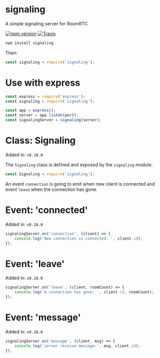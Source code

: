signaling
=========

A simple signaling server for RoomRTC

[![npm version](https://img.shields.io/npm/v/signaling.svg?style=flat)](https://www.npmjs.com/package/signaling)
[![Travis](https://travis-ci.org/roomrtc/signaling.svg?branch=master)](https://travis-ci.org/roomrtc/signaling)

```bash
npm install signaling
```

Then:

```js
const signaling = require('signaling');
```

Use with express
================

```js
const express = require('express');
const signaling = require('signaling');

const app = express();
const server = app.listen(port);
const signalingServer = signaling(server);
```

Class: Signaling
=======================
Added in: `v0.10.0`

The `Signaling` class is defined and exposed by the `signaling` module:

```js
const Signaling = require('signaling');
```

An event `connection` is going to emit when new client is connected and event `leave` when the connection has gone.

Event: 'connected'
=================

Added in: `v0.10.0`

```js
signalingServer.on('connection', (client) => {
    console.log('New connection is connected: ', client.id);
});
```

Event: 'leave'
==============

Added in: `v0.10.0`

```js
signalingServer.on('leave', (client, roomCount) => {
    console.log('A connection has gone: ', client.id, roomCount);
});
```

Event: 'message'
===============

Added in: `v0.10.0`

```js
signalingServer.on('message', (client, msg) => {
    console.log('server receive message:', msg, client.id);
});
```